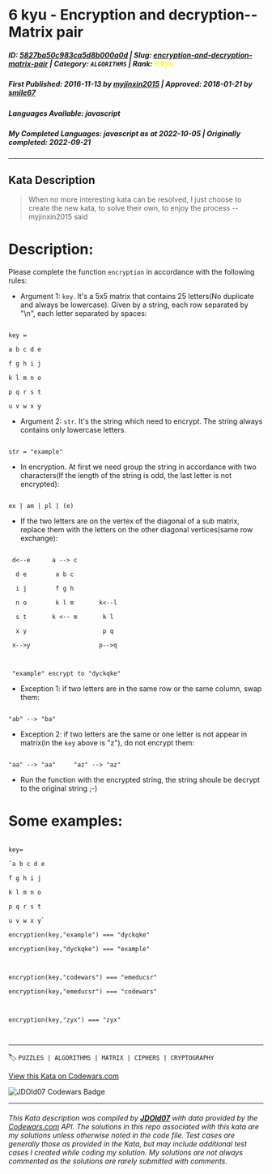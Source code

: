 # 6 kyu - Encryption and decryption--Matrix pair

##### **ID**: [5827ba50c983ca5d8b000a0d](https://www.codewars.com/kata/5827ba50c983ca5d8b000a0d) | **Slug**: [encryption-and-decryption-matrix-pair](https://www.codewars.com/kata/5827ba50c983ca5d8b000a0d) | **Category**: `ALGORITHMS` | **Rank**: <span style="color:yellow">6 kyu</span>

##### **First Published**: 2016-11-13 ***by*** [myjinxin2015](https://www.codewars.com/users/myjinxin2015) | **Approved**: 2018-01-21 ***by*** [smile67](https://www.codewars.com/users/smile67)

##### **Languages Available**: javascript

##### **My Completed Languages**: javascript ***as at*** 2022-10-05 | **Originally completed**: 2022-09-21

---

## Kata Description


>When no more interesting kata can be resolved, I just choose to create the new kata, to solve their own, to enjoy the process  --myjinxin2015 said



# Description:

 Please complete the function `encryption` in accordance with the following rules:

 

 - Argument 1: `key`. It's a 5x5 matrix that contains 25 letters(No duplicate and always be lowercase). Given by a string, each row separated by "\n", each letter separated by spaces:

 ```

 key =

 a b c d e

 f g h i j

 k l m n o

 p q r s t

 u v w x y

 ```

 - Argument 2: `str`. It's the string which need to encrypt. The string always contains only lowercase letters.

 ```

 str = "example"

 ```

 - In encryption. At first we need group the string in accordance with two characters(If the length of the string is odd, the last letter is not encrypted):

 ```

 ex | am | pl | (e)

 ```

 - If the two letters are on the vertex of the diagonal of a sub matrix, replace them with the letters on the other diagonal vertices(same row exchange):

 

```

 d<--e      a --> c

  d e        a b c

  i j        f g h

  n o        k l m       k<--l

  s t       k <-- m       k l

  x y                     p q

 x-->y                   p-->q

 

 "example" encrypt to "dyckqke"

```



  - Exception 1: if two letters are in the same row or the same column, swap them:

  ```

  "ab" --> "ba"

  ```

  - Exception 2: if two letters are the same or one letter is not appear in matrix(in the `key` above is "z"), do not encrypt them:

  ```

  "aa" --> "aa"     "az" --> "az"

  ```

  - Run the function with the encrypted string, the string shoule be decrypt to the original string ;-)

  

# Some examples:



```

key=

`a b c d e

f g h i j

k l m n o

p q r s t

u v w x y`

encryption(key,"example") === "dyckqke"

encryption(key,"dyckqke") === "example"



encryption(key,"codewars") === "emeducsr"

encryption(key,"emeducsr") === "codewars"



encryption(key,"zyx") === "zyx"



```



---


🏷 `PUZZLES | ALGORITHMS | MATRIX | CIPHERS | CRYPTOGRAPHY`


[View this Kata on Codewars.com](https://www.codewars.com/kata/5827ba50c983ca5d8b000a0d)

![](https://www.codewars.com/users/jdold07/badges/large "JDOld07 Codewars Badge")

---

###### *This Kata description was compiled by [**JDOld07**](https://tpstech.dev) with data provided by the [Codewars.com](https://www.codewars.com) API.  The solutions in this repo associated with this kata are my solutions unless otherwise noted in the code file.  Test cases are generally those as provided in the Kata, but may include additional test cases I created while coding my solution.  My solutions are not always commented as the solutions are rarely submitted with comments.*
